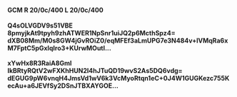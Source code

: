 #### GCM R 20/0c/400 L 20/0c/400
**Q4sOLVGDV9s51VBE**<br/>**8pmyjkAt9tpyh9zhATWER1NpSnr1uiJQ2p6McthSpz4=**<br/>**dXB08Mm/M0s8GW4jGvROiZ0/eqMFEf3aLmUPG7e3N484v+lVMqRa6xM7FptC5pGxIqIro3+KUrwMOutI...**<br/><br/>
**xYwHx8R3RaiA8Gml**<br/>**IkBRtyRQtV2wFXKhHUN2l4hJTuQD19wvS2As5DQ6vdg=**<br/>**dEGUG9pW6vnqH4JmsVd1wV6k3VcMyoRtqn1eC+0J4W1GUGKezc755KecAu+a6JEVfSy2DSnJTBXAYGOE...**
